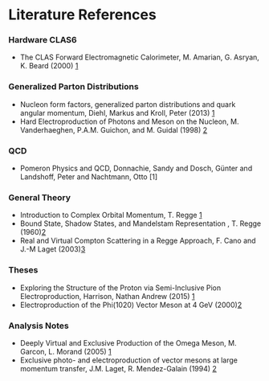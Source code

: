 # Literature References

### Hardware CLAS6
- The CLAS Forward Electromagnetic Calorimeter, M. Amarian, G. Asryan, K. Beard (2000) [1](https://www.jlab.org/Hall-B/pubs/ec_nim.ps)

### Generalized Parton Distributions
- Nucleon form factors, generalized parton distributions and quark angular momentum, Diehl, Markus and Kroll, Peter (2013) [1](https://arxiv.org/abs/1302.4604)
- Hard Electroproduction of Photons and Meson on the Nucleon, M. Vanderhaeghen, P.A.M. Guichon, and M. Guidal (1998) [2](https://journals.aps.org/prl/pdf/10.1103/PhysRevLett.80.5064)

### QCD
- Pomeron Physics and QCD, Donnachie, Sandy and Dosch, Günter and Landshoff, Peter and Nachtmann, Otto [1]


### General Theory
- Introduction to Complex Orbital Momentum, T. Regge [1](http://www.physics.princeton.edu/~mcdonald/examples/EP/regge_nc_14_951_59.pdf)
- Bound State, Shadow States, and Mandelstam Representation , T. Regge (1960)[2](http://www.hep.princeton.edu/~mcdonald/examples/EP/regge_nc_18_947_60.pdf)
- Real and Virtual Compton Scattering in a Regge Approach, F. Cano and J.-M Laget (2003)[3](https://arxiv.org/pdf/hep-ph/0209362.pdf)

### Theses
- Exploring the Structure of the Proton via Semi-Inclusive Pion Electroproduction, Harrison, Nathan Andrew (2015) [1](https://www.jlab.org/Hall-B/general/thesis/Harrison_thesis.pdf)
- Electroproduction of the Phi(1020) Vector Meson at 4 GeV (2000)[2](https://vtechworks.lib.vt.edu/bitstream/handle/10919/26172/loukachine.pdf?sequence=1&isAllowed=y)

### Analysis Notes
- Deeply Virtual and Exclusive Production of the Omega Meson, M. Garcon, L. Morand (2005) [1](https://www.worldscientific.com/doi/pdf/10.1142/S0217751X05023694)
- Exclusive photo- and electroproduction of vector mesons at large momentum transfer, J.M. Laget, R. Mendez-Galain (1994) [2](https://ac.els-cdn.com/037594749400428P/1-s2.0-037594749400428P-main.pdf?_tid=340ce1a6-c47b-4694-a9e1-f4e422306c5f&acdnat=1549310485_df9767b015dc146ecd38a4b5738bc645)

